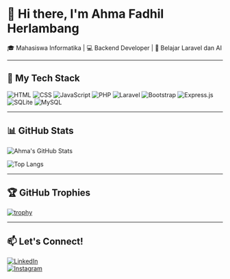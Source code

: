 <!--
**FadhilAhmad-02/FadhilAhmad-02** is a ✨ _special_ ✨ repository because its `README.md` (this file) appears on your GitHub profile.

Here are some ideas to get you started:

- 🔭 I’m currently working on ...
- 🌱 I’m currently learning ...
- 👯 I’m looking to collaborate on ...
- 🤔 I’m looking for help with ...
- 💬 Ask me about ...
- 📫 How to reach me: ...
- 😄 Pronouns: ...
- ⚡ Fun fact: ...
-->


# 👋 Hi there, I'm Ahma Fadhil Herlambang

🎓 Mahasiswa Informatika | 💻 Backend Developer | 🌱 Belajar Laravel dan AI

---

## 🔧 My Tech Stack
![HTML](https://img.shields.io/badge/HTML5-E34F26?logo=html5&logoColor=white)
![CSS](https://img.shields.io/badge/CSS3-1572B6?logo=css3&logoColor=white)
![JavaScript](https://img.shields.io/badge/JavaScript-F7DF1E?logo=javascript&logoColor=black)
![PHP](https://img.shields.io/badge/PHP-777BB4?logo=php&logoColor=white)
![Laravel](https://img.shields.io/badge/Laravel-FF2D20?logo=laravel&logoColor=white)
![Bootstrap](https://img.shields.io/badge/Bootstrap-7952B3?logo=bootstrap&logoColor=white)
![Express.js](https://img.shields.io/badge/Express.js-000000?logo=express&logoColor=white)
![SQLite](https://img.shields.io/badge/SQLite-003B57?logo=sqlite&logoColor=white)
![MySQL](https://img.shields.io/badge/MySQL-005C84?logo=mysql&logoColor=white)

---

## 📊 GitHub Stats
![Ahma's GitHub Stats](https://github-readme-stats.vercel.app/api?username=FadhilAhmad-02&show_icons=true&theme=tokyonight)

![Top Langs](https://github-readme-stats.vercel.app/api/top-langs/?username=FadhilAhmad-02&layout=compact&theme=tokyonight)

---

## 🏆 GitHub Trophies
[![trophy](https://github-profile-trophy.vercel.app/?username=ahmafadhilherlambang&theme=onedark)](https://github.com/ryo-ma/github-profile-trophy)

---

## 📫 Let's Connect!
[![LinkedIn](https://img.shields.io/badge/LinkedIn-0077B5?logo=linkedin&logoColor=white)](https://www.linkedin.com/in/username/)  
[![Instagram](https://img.shields.io/badge/Instagram-E4405F?logo=instagram&logoColor=white)](https://www.instagram.com/fadhilahmad.02?igsh=MmRhOXRueDBjeGIy&utm_source=qr)

